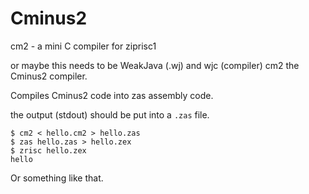 # Cminus2

cm2 - a mini C compiler for ziprisc1

or maybe this needs to be WeakJava (.wj) and wjc (compiler)
cm2 the Cminus2 compiler.

Compiles Cminus2 code into zas assembly code.

the output (stdout) should be put into a `.zas` file.

```
$ cm2 < hello.cm2 > hello.zas
$ zas hello.zas > hello.zex
$ zrisc hello.zex
hello
```

Or something like that.
